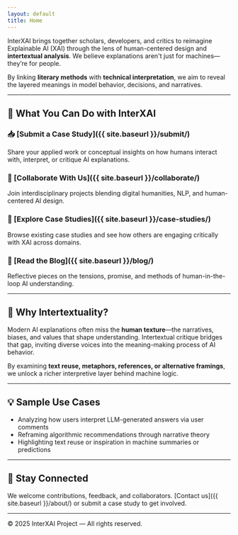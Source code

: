 ```yaml
---
layout: default
title: Home
---
```


InterXAI brings together scholars, developers, and critics to reimagine Explainable AI (XAI) through the lens of human-centered design and **intertextual analysis**. We believe explanations aren't just for machines—they’re for people. 

By linking **literary methods** with **technical interpretation**, we aim to reveal the layered meanings in model behavior, decisions, and narratives.

---

## 🚀 What You Can Do with InterXAI

### 📥 [Submit a Case Study]({{ site.baseurl }}/submit/)
Share your applied work or conceptual insights on how humans interact with, interpret, or critique AI explanations.

### 🤝 [Collaborate With Us]({{ site.baseurl }}/collaborate/)
Join interdisciplinary projects blending digital humanities, NLP, and human-centered AI design.

### 🧠 [Explore Case Studies]({{ site.baseurl }}/case-studies/)
Browse existing case studies and see how others are engaging critically with XAI across domains.

### 📝 [Read the Blog]({{ site.baseurl }}/blog/)
Reflective pieces on the tensions, promise, and methods of human-in-the-loop AI understanding.

---

## 🧭 Why Intertextuality?

Modern AI explanations often miss the **human texture**—the narratives, biases, and values that shape understanding. Intertextual critique bridges that gap, inviting diverse voices into the meaning-making process of AI behavior.

By examining **text reuse, metaphors, references, or alternative framings**, we unlock a richer interpretive layer behind machine logic.

---

## 💡 Sample Use Cases

- Analyzing how users interpret LLM-generated answers via user comments
- Reframing algorithmic recommendations through narrative theory
- Highlighting text reuse or inspiration in machine summaries or predictions

---

## 🔗 Stay Connected

We welcome contributions, feedback, and collaborators. [Contact us]({{ site.baseurl }}/about/) or submit a case study to get involved.

---

© 2025 InterXAI Project — All rights reserved.
